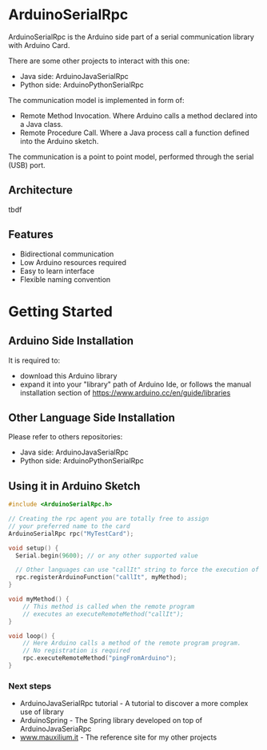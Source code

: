# ArduinoSerialRpc

ArduinoSerialRpc is the Arduino side part of a serial communication library with Arduino Card.

There are some other projects to interact with this one:
* Java side: ArduinoJavaSerialRpc
* Python side: ArduinoPythonSerialRpc

The communication model is implemented in form of:
* Remote Method Invocation. Where Arduino calls a method declared into a Java class.
* Remote Procedure Call. Where a Java process call a function defined into the Arduino sketch.

The communication is a point to point model, performed through the serial (USB) port.
 
## Architecture

tbdf

## Features

* Bidirectional communication
* Low Arduino resources required
* Easy to learn interface
* Flexible naming convention

# Getting Started

## Arduino Side Installation
It is required to:
 * download this Arduino library
 * expand it into your "library" path of Arduino Ide,
  or follows the manual installation section of https://www.arduino.cc/en/guide/libraries
  
## Other Language Side Installation
Please refer to others repositories:
* Java side: ArduinoJavaSerialRpc
* Python side: ArduinoPythonSerialRpc

## Using it in Arduino Sketch
```c++
#include <ArduinoSerialRpc.h>

// Creating the rpc agent you are totally free to assign
// your preferred name to the card
ArduinoSerialRpc rpc("MyTestCard");

void setup() {
  Serial.begin(9600); // or any other supported value

  // Other languages can use "callIt" string to force the execution of myMethod function
  rpc.registerArduinoFunction("callIt", myMethod);
}

void myMethod() {
    // This method is called when the remote program
    // executes an executeRemoteMethod("callIt"); 
}

void loop() {
    // Here Arduino calls a method of the remote program program.
    // No registration is required
    rpc.executeRemoteMethod("pingFromArduino");
}
```

### Next steps
* ArduinoJavaSerialRpc tutorial - A tutorial to discover a more complex use of library
* ArduinoSpring - The Spring library developed on top of ArduinoJavaSeriaRpc
* www.mauxilium.it - The reference site for my other projects
